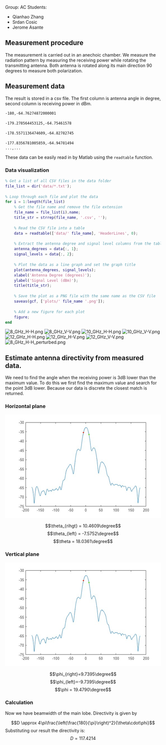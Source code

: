 Group: AC
Students:
- Qianhao Zhang
- Srdan Cosic
- Jerome Asante

## Measurement procedure

The measurement is carried out in an anechoic chamber. We measure the radiation pattern by measuring the receiving power while rotating the transmitting antenna. Both antenna is rotated along its main direction 90 degrees to measure both polarization.

## Measurement data

The result is stored in a csv file. The first column is antenna angle in degree, second column is receiving power in dBm.

```csv
-180,-64.76274872000001

-179.278564453125,-64.75461578

-178.5571136474609,-64.82782745

-177.8356781005859,-64.94781494
...,...
```

These data can be easily read in by Matlab using the `readtable` function.

### Data visualization
```matlab
% Get a list of all CSV files in the data folder
file_list = dir('data/*.txt');

% Loop through each file and plot the data
for i = 1:length(file_list)
    % Get the file name and remove the file extension
    file_name = file_list(i).name;
    title_str = strrep(file_name, '.csv', '');
    
    % Read the CSV file into a table
    data = readtable(['data/' file_name], 'HeaderLines', 0);

    % Extract the antenna degree and signal level columns from the table
    antenna_degrees = data{:, 1};
    signal_levels = data{:, 2};

    % Plot the data as a line graph and set the graph title
    plot(antenna_degrees, signal_levels);
    xlabel('Antenna Degree (degrees)');
    ylabel('Signal Level (dBm)');
    title(title_str);

    % Save the plot as a PNG file with the same name as the CSV file
    saveas(gcf, ['plots/' file_name '.png']);
    
    % Add a new figure for each plot
    figure;
end
```

![8_GHz_H-H.png](8_GHz_H-H.png)
![8_GHz_V-V.png](8_GHz_V-V.png)
![10_GHz_H-H.png](10_GHz_H-H.png)
![10_GHz_V-V.png](10_GHz_V-V.png)
![12_GHz_H-H.png](12_GHz_H-H.png)
![12_GHz_H-V.png](12_GHz_H-V.png)
![12_GHz_V-V.png](12_GHz_V-V.png)
![8_GHz_H-H_perturbed.png](8_GHz_H-H_perturbed.png)

## Estimate antenna directivity from measured data.
We need to find the angle when the receiving power is 3dB lower than the maximum value. To do this we first find the maximum value and search for the point 3dB lower. Because our data is discrete the closest match is returned.

### Horizontal plane
![h_cut](plot/dir1.jpg)


$$\theta_{rihgt} = 10.4609\degree$$
$$\theta_{left} = -7.5752\degree$$
$$\theta = 18.0361\degree$$

### Vertical plane
![v_cut](plot/dir2.jpg)

$$\phi_{right}=9.7395\degree$$
$$\phi_{left}=-9.7395\degree$$
$$\phi = 19.4790\degree$$

### Calculation
Now we have beamwidth of the main lobe. Directivity is given by

$$D \approx 4\pi\frac{\left(\frac{180}{\pi}\right)^2}{\theta\cdot\phi}$$
Substituting our result the directivity is:
$$D = 117.4214$$